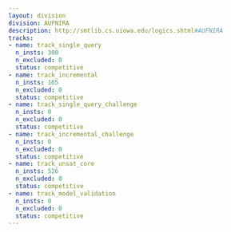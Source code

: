 ```yaml
---
layout: division
division: AUFNIRA
description: http://smtlib.cs.uiowa.edu/logics.shtml#AUFNIRA
tracks:
- name: track_single_query
  n_insts: 300
  n_excluded: 0
  status: competitive
- name: track_incremental
  n_insts: 165
  n_excluded: 0
  status: competitive
- name: track_single_query_challenge
  n_insts: 0
  n_excluded: 0
  status: competitive
- name: track_incremental_challenge
  n_insts: 0
  n_excluded: 0
  status: competitive
- name: track_unsat_core
  n_insts: 526
  n_excluded: 0
  status: competitive
- name: track_model_validation
  n_insts: 0
  n_excluded: 0
  status: competitive
---
```


